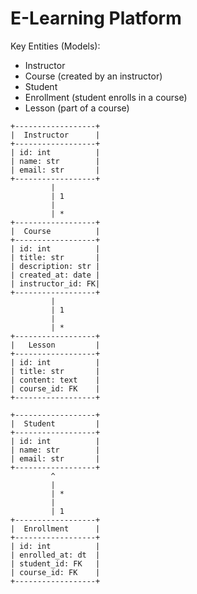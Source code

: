 # E-Learning Platform

Key Entities (Models):
- Instructor
- Course (created by an instructor)
- Student
- Enrollment (student enrolls in a course)
- Lesson (part of a course)

```
+------------------+
|  Instructor      |
+------------------+
| id: int          |
| name: str        |
| email: str       |
+------------------+
         |
         | 1
         | 
         | *
+------------------+
|  Course          |
+------------------+
| id: int          |
| title: str       |
| description: str |
| created_at: date |
| instructor_id: FK|
+------------------+
         |
         | 1
         |
         | *
+------------------+
|   Lesson         |
+------------------+
| id: int          |
| title: str       |
| content: text    |
| course_id: FK    |
+------------------+

+------------------+
|  Student         |
+------------------+
| id: int          |
| name: str        |
| email: str       |
+------------------+
         ^
         |
         | *
         |
         | 1
+------------------+
|  Enrollment      |
+------------------+
| id: int          |
| enrolled_at: dt  |
| student_id: FK   |
| course_id: FK    |
+------------------+

```
